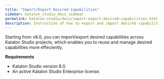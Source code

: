 ```yaml
---
title: "Import/Export Desired Capabilities" 
sidebar: katalon_studio_docs_sidebar
permalink: katalon-studio/docs/import-export-desired-capabilities.html 
description: Instruction of how to export and import desired capabilities
---
```

Starting from v8.0, you can import/export desired capabilities across Katalon Studio projects, which enables you to reuse and manage desired capabilities more effeciently. 

**Requirements**

* Katalon Studio version 8.0.
* An active Katalon Studio Enterprise license.



